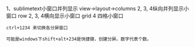 1、sublimetext小窗口并列显示
	view->layout->columns 2, 3, 4纵向并列显示小窗口
	row 2, 3, 4横向显示小窗口
	grid 4 四格小窗口
	
	ctrl+1234 来切换各分屏窗口
	
	可能是windows下shift+alt+234是快捷键，创建分屏。数字代表个数。